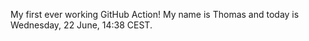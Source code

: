 My first ever working GitHub Action!
My name is Thomas and today is Wednesday, 22 June, 14:38 CEST. 
